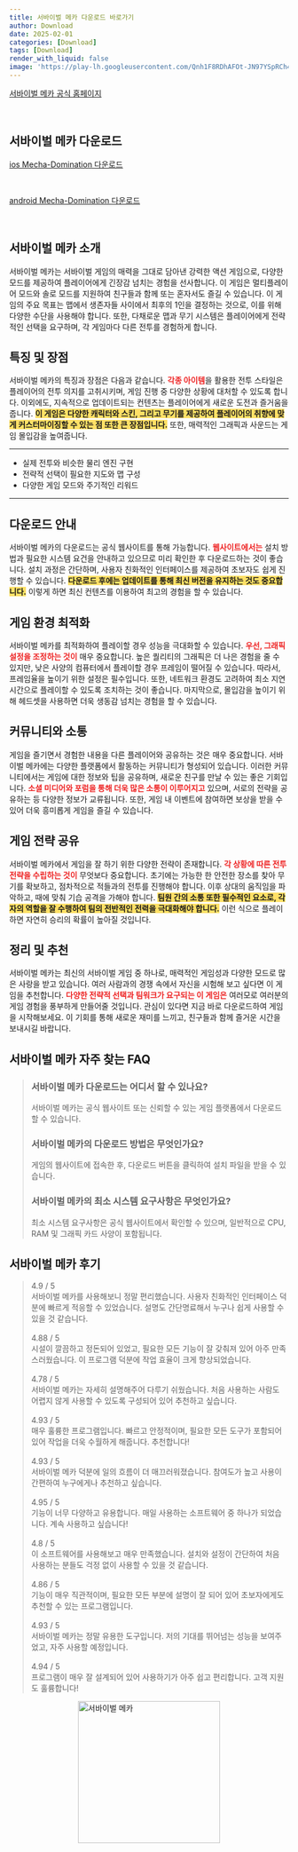 ```yaml
---
title: 서바이벌 메카 다운로드 바로가기
author: Download
date: 2025-02-01
categories: [Download]
tags: [Download]
render_with_liquid: false
image: 'https://play-lh.googleusercontent.com/Qnh1F8RDhAFOt-JN97YSpRCh4DPMFBKooNIq5vL6dL9IUYQlFr8vbfyOO0uwJ-tz2lc=s256-rw'
---
```

<p><a class='click-button' title='서바이벌 메카' href='https://game.naver.com/lounge/Mecha_Domination/home' rel='nofollow'>서바이벌 메카 공식 홈페이지</a></p><br>
<h2 id='서바이벌 메카_다운로드'>서바이벌 메카 다운로드</h2>
<p><a class="click-button ios" title="Mecha-Domination 다운로드" href="https://apps.apple.com/kr/app/%EB%A9%94%EC%B9%B4%EC%86%8C%EB%85%80-%EC%84%9C%EB%B0%94%EC%9D%B4%EB%B2%84/id6470642724" rel="nofollow">ios Mecha-Domination 다운로드</a></p><br>
<p><a class="click-button android" title="Mecha-Domination 다운로드" href="https://play.google.comhttps://play.google.com/store/apps/details?id=com.dino.steelkr" rel="nofollow">android Mecha-Domination 다운로드</a></p><br>


<h2 id='서바이벌_메카_소개'>서바이벌 메카 소개</h2>

<p>서바이벌 메카는 서바이벌 게임의 매력을 그대로 담아낸 강력한 액션 게임으로, 다양한 모드를 제공하여 플레이어에게 긴장감 넘치는 경험을 선사합니다. 이 게임은 멀티플레이어 모드와 솔로 모드를 지원하여 친구들과 함께 또는 혼자서도 즐길 수 있습니다. 이 게임의 주요 목표는 맵에서 생존자들 사이에서 최후의 1인을 결정하는 것으로, 이를 위해 다양한 수단을 사용해야 합니다. 또한, 다채로운 맵과 무기 시스템은 플레이어에게 전략적인 선택을 요구하며, 각 게임마다 다른 전투를 경험하게 합니다.</p>

<h2 id='특징_및_장점'>특징 및 장점</h2>

<p>서바이벌 메카의 특징과 장점은 다음과 같습니다. <b><span style="color: #ee2323;">각종 아이템</span></b>을 활용한 전투 스타일은 플레이어의 전투 의지를 고취시키며, 게임 진행 중 다양한 상황에 대처할 수 있도록 합니다. 이외에도, 지속적으로 업데이트되는 컨텐츠는 플레이어에게 새로운 도전과 즐거움을 줍니다. <b><span style="background-color: #ffe066;">이 게임은 다양한 캐릭터와 스킨, 그리고 무기를 제공하여 플레이어의 취향에 맞게 커스터마이징할 수 있는 점 또한 큰 장점입니다.</span></b> 또한, 매력적인 그래픽과 사운드는 게임 몰입감을 높여줍니다.</p>

<hr />

<ul>
    <li>실제 전투와 비슷한 물리 엔진 구현</li>
    <li>전략적 선택이 필요한 지도와 맵 구성</li>
    <li>다양한 게임 모드와 주기적인 리워드</li>
</ul>

<hr />

<h2 id='다운로드_안내'>다운로드 안내</h2>

<p>서바이벌 메카의 다운로드는 공식 웹사이트를 통해 가능합니다. <b><span style="color: #ee2323;">웹사이트에서는</span></b> 설치 방법과 필요한 시스템 요건을 안내하고 있으므로 미리 확인한 후 다운로드하는 것이 좋습니다. 설치 과정은 간단하며, 사용자 친화적인 인터페이스를 제공하여 초보자도 쉽게 진행할 수 있습니다. <b><span style="background-color: #ffe066;">다운로드 후에는 업데이트를 통해 최신 버전을 유지하는 것도 중요합니다.</span></b> 이렇게 하면 최신 컨텐츠를 이용하여 최고의 경험을 할 수 있습니다.</p>

<h2 id='게임_환경_최적화'>게임 환경 최적화</h2>

<p>서바이벌 메카를 최적화하여 플레이할 경우 성능을 극대화할 수 있습니다. <b><span style="color: #ee2323;">우선, 그래픽 설정을 조정하는 것이</span></b> 매우 중요합니다. 높은 퀄리티의 그래픽은 더 나은 경험을 줄 수 있지만, 낮은 사양의 컴퓨터에서 플레이할 경우 프레임이 떨어질 수 있습니다. 따라서, 프레임율을 높이기 위한 설정은 필수입니다. 또한, 네트워크 환경도 고려하여 최소 지연 시간으로 플레이할 수 있도록 조치하는 것이 좋습니다. 마지막으로, 몰입감을 높이기 위해 헤드셋을 사용하면 더욱 생동감 넘치는 경험을 할 수 있습니다.</p>

<h2 id='커뮤니티와_소통'>커뮤니티와 소통</h2>

<p>게임을 즐기면서 경험한 내용을 다른 플레이어와 공유하는 것은 매우 중요합니다. 서바이벌 메카에는 다양한 플랫폼에서 활동하는 커뮤니티가 형성되어 있습니다. 이러한 커뮤니티에서는 게임에 대한 정보와 팁을 공유하며, 새로운 친구를 만날 수 있는 좋은 기회입니다. <b><span style="color: #ee2323;">소셜 미디어와 포럼을 통해 더욱 많은 소통이 이루어지고</span></b> 있으며, 서로의 전략을 공유하는 등 다양한 정보가 교류됩니다. 또한, 게임 내 이벤트에 참여하면 보상을 받을 수 있어 더욱 흥미롭게 게임을 즐길 수 있습니다.</p>

<h2 id='게임_전략_공유'>게임 전략 공유</h2>

<p>서바이벌 메카에서 게임을 잘 하기 위한 다양한 전략이 존재합니다. <b><span style="color: #ee2323;">각 상황에 따른 전투 전략을 수립하는 것이</span></b> 무엇보다 중요합니다. 초기에는 가능한 한 안전한 장소를 찾아 무기를 확보하고, 점차적으로 적들과의 전투를 진행해야 합니다. 이후 상대의 움직임을 파악하고, 때에 맞춰 기습 공격을 가해야 합니다. <b><span style="background-color: #ffe066;">팀원 간의 소통 또한 필수적인 요소로, 각자의 역할을 잘 수행하여 팀의 전반적인 전력을 극대화해야 합니다.</span></b> 이런 식으로 플레이하면 자연히 승리의 확률이 높아질 것입니다.</p>

<h2 id='정리_및_추천'>정리 및 추천</h2>

<p>서바이벌 메카는 최신의 서바이벌 게임 중 하나로, 매력적인 게임성과 다양한 모드로 많은 사랑을 받고 있습니다. 여러 사람과의 경쟁 속에서 자신을 시험해 보고 싶다면 이 게임을 추천합니다. <b><span style="color: #ee2323;">다양한 전략적 선택과 팀워크가 요구되는 이 게임은</span></b> 여러모로 여러분의 게임 경험을 풍부하게 만들어줄 것입니다. 관심이 있다면 지금 바로 다운로드하여 게임을 시작해보세요. 이 기회를 통해 새로운 재미를 느끼고, 친구들과 함께 즐거운 시간을 보내시길 바랍니다.</b></span></p>


<h2 id='서바이벌 메카_자주_찾는_FAQ'>서바이벌 메카 자주 찾는 FAQ</h2>
<div itemscope="" itemtype="https://schema.org/FAQPage"> <blockquote> <div itemscope="" itemprop="mainEntity" itemtype="https://schema.org/Question"> <h3 itemprop="name">서바이벌 메카 다운로드는 어디서 할 수 있나요?</h3> <div itemscope="" itemprop="acceptedAnswer" itemtype="https://schema.org/Answer"> <span itemprop="text"> <p>서바이벌 메카는 공식 웹사이트 또는 신뢰할 수 있는 게임 플랫폼에서 다운로드할 수 있습니다.</p> </span> </div> </div> <div itemscope="" itemprop="mainEntity" itemtype="https://schema.org/Question"> <h3 itemprop="name">서바이벌 메카의 다운로드 방법은 무엇인가요?</h3> <div itemscope="" itemprop="acceptedAnswer" itemtype="https://schema.org/Answer"> <span itemprop="text"> <p>게임의 웹사이트에 접속한 후, 다운로드 버튼을 클릭하여 설치 파일을 받을 수 있습니다.</p> </span> </div> </div> <div itemscope="" itemprop="mainEntity" itemtype="https://schema.org/Question"> <h3 itemprop="name">서바이벌 메카의 최소 시스템 요구사항은 무엇인가요?</h3> <div itemscope="" itemprop="acceptedAnswer" itemtype="https://schema.org/Answer"> <span itemprop="text"> <p>최소 시스템 요구사항은 공식 웹사이트에서 확인할 수 있으며, 일반적으로 CPU, RAM 및 그래픽 카드 사양이 포함됩니다.</p> </span> </div> </div> </blockquote> </div>
<h2 id='서바이벌 메카_후기'>서바이벌 메카 후기</h2>
<div itemscope itemtype="https://schema.org/Product">
  <blockquote>
  <div itemprop="review" itemscope itemtype="https://schema.org/Review">
      <div itemprop="reviewRating" itemscope itemtype="https://schema.org/Rating"> <span itemprop="ratingValue">4.9</span> / <span itemprop="bestRating">5</span> </div>
      <span itemprop="reviewBody">서바이벌 메카를 사용해보니 정말 편리했습니다. 사용자 친화적인 인터페이스 덕분에 빠르게 적응할 수 있었습니다. 설명도 간단명료해서 누구나 쉽게 사용할 수 있을 것 같습니다.</span>
  </div>
  <br>
  <div itemprop="review" itemscope itemtype="https://schema.org/Review">
      <div itemprop="reviewRating" itemscope itemtype="https://schema.org/Rating"> <span itemprop="ratingValue">4.88</span> / <span itemprop="bestRating">5</span> </div>
      <span itemprop="reviewBody">시설이 깔끔하고 정돈되어 있었고, 필요한 모든 기능이 잘 갖춰져 있어 아주 만족스러웠습니다. 이 프로그램 덕분에 작업 효율이 크게 향상되었습니다.</span>
  </div>
  <br>
  <div itemprop="review" itemscope itemtype="https://schema.org/Review">
      <div itemprop="reviewRating" itemscope itemtype="https://schema.org/Rating"> <span itemprop="ratingValue">4.78</span> / <span itemprop="bestRating">5</span> </div>
      <span itemprop="reviewBody">서바이벌 메카는 자세히 설명해주어 다루기 쉬웠습니다. 처음 사용하는 사람도 어렵지 않게 사용할 수 있도록 구성되어 있어 추천하고 싶습니다.</span>
  </div>
  <br>
  <div itemprop="review" itemscope itemtype="https://schema.org/Review">
      <div itemprop="reviewRating" itemscope itemtype="https://schema.org/Rating"> <span itemprop="ratingValue">4.93</span> / <span itemprop="bestRating">5</span> </div>
      <span itemprop="reviewBody">매우 훌륭한 프로그램입니다. 빠르고 안정적이며, 필요한 모든 도구가 포함되어 있어 작업을 더욱 수월하게 해줍니다. 추천합니다!</span>
  </div>
  <br>
  <div itemprop="review" itemscope itemtype="https://schema.org/Review">
      <div itemprop="reviewRating" itemscope itemtype="https://schema.org/Rating"> <span itemprop="ratingValue">4.93</span> / <span itemprop="bestRating">5</span> </div>
      <span itemprop="reviewBody">서바이벌 메카 덕분에 일의 흐름이 더 매끄러워졌습니다. 참여도가 높고 사용이 간편하여 누구에게나 추천하고 싶습니다.</span>
  </div>
  <br>
  <div itemprop="review" itemscope itemtype="https://schema.org/Review">
      <div itemprop="reviewRating" itemscope itemtype="https://schema.org/Rating"> <span itemprop="ratingValue">4.95</span> / <span itemprop="bestRating">5</span> </div>
      <span itemprop="reviewBody">기능이 너무 다양하고 유용합니다. 매일 사용하는 소프트웨어 중 하나가 되었습니다. 계속 사용하고 싶습니다!</span>
  </div>
  <br>
  <div itemprop="review" itemscope itemtype="https://schema.org/Review">
      <div itemprop="reviewRating" itemscope itemtype="https://schema.org/Rating"> <span itemprop="ratingValue">4.8</span> / <span itemprop="bestRating">5</span> </div>
      <span itemprop="reviewBody">이 소프트웨어를 사용해보고 매우 만족했습니다. 설치와 설정이 간단하여 처음 사용하는 분들도 걱정 없이 사용할 수 있을 것 같습니다.</span>
  </div>
  <br>
  <div itemprop="review" itemscope itemtype="https://schema.org/Review">
      <div itemprop="reviewRating" itemscope itemtype="https://schema.org/Rating"> <span itemprop="ratingValue">4.86</span> / <span itemprop="bestRating">5</span> </div>
      <span itemprop="reviewBody">기능이 매우 직관적이며, 필요한 모든 부분에 설명이 잘 되어 있어 초보자에게도 추천할 수 있는 프로그램입니다.</span>
  </div>
  <br>
  <div itemprop="review" itemscope itemtype="https://schema.org/Review">
      <div itemprop="reviewRating" itemscope itemtype="https://schema.org/Rating"> <span itemprop="ratingValue">4.93</span> / <span itemprop="bestRating">5</span> </div>
      <span itemprop="reviewBody">서바이벌 메카는 정말 유용한 도구입니다. 저의 기대를 뛰어넘는 성능을 보여주었고, 자주 사용할 예정입니다.</span>
  </div>
  <br>
  <div itemprop="review" itemscope itemtype="https://schema.org/Review">
      <div itemprop="reviewRating" itemscope itemtype="https://schema.org/Rating"> <span itemprop="ratingValue">4.94</span> / <span itemprop="bestRating">5</span> </div>
      <span itemprop="reviewBody">프로그램이 매우 잘 설계되어 있어 사용하기가 아주 쉽고 편리합니다. 고객 지원도 훌륭합니다!</span>
  </div>
  </blockquote>
</div>
<figure class="image" style="display: flex; justify-content: center; align-items: center; margin: 0;"><img src="https://play-lh.googleusercontent.com/Qnh1F8RDhAFOt-JN97YSpRCh4DPMFBKooNIq5vL6dL9IUYQlFr8vbfyOO0uwJ-tz2lc=s256-rw" alt="서바이벌 메카" width="256" height="256" style="max-width: 100%; height: auto;"></figure>